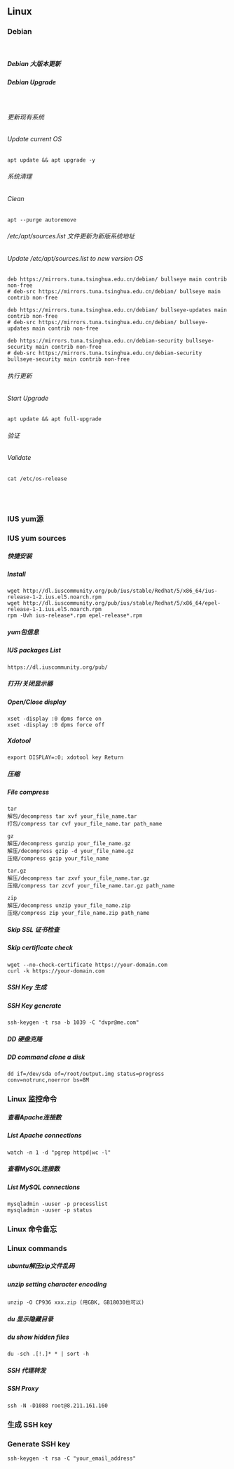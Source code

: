 ## Linux

### Debian

<br />

##### Debian 大版本更新
##### Debian Upgrade

<br />

###### 更新现有系统
###### Update current OS
```
apt update && apt upgrade -y
```

###### 系统清理
###### Clean
```
apt --purge autoremove
```

###### /etc/apt/sources.list 文件更新为新版系统地址
###### Update /etc/apt/sources.list to new version OS
```
deb https://mirrors.tuna.tsinghua.edu.cn/debian/ bullseye main contrib non-free
# deb-src https://mirrors.tuna.tsinghua.edu.cn/debian/ bullseye main contrib non-free

deb https://mirrors.tuna.tsinghua.edu.cn/debian/ bullseye-updates main contrib non-free
# deb-src https://mirrors.tuna.tsinghua.edu.cn/debian/ bullseye-updates main contrib non-free

deb https://mirrors.tuna.tsinghua.edu.cn/debian-security bullseye-security main contrib non-free
# deb-src https://mirrors.tuna.tsinghua.edu.cn/debian-security bullseye-security main contrib non-free
```

###### 执行更新
###### Start Upgrade
```
apt update && apt full-upgrade
```

###### 验证
###### Validate
```
cat /etc/os-release
```

<br /><br />

### IUS yum源
### IUS yum sources

##### 快捷安装
##### Install
```
wget http://dl.iuscommunity.org/pub/ius/stable/Redhat/5/x86_64/ius-release-1-2.ius.el5.noarch.rpm
wget http://dl.iuscommunity.org/pub/ius/stable/Redhat/5/x86_64/epel-release-1-1.ius.el5.noarch.rpm
rpm -Uvh ius-release*.rpm epel-release*.rpm
```

##### yum包信息
##### IUS packages List

```
https://dl.iuscommunity.org/pub/
```

##### 打开/关闭显示器
##### Open/Close display
```
xset -display :0 dpms force on
xset -display :0 dpms force off
```

##### Xdotool
```
export DISPLAY=:0; xdotool key Return
```

##### 压缩
##### File compress
```
tar
解包/decompress tar xvf your_file_name.tar
打包/compress tar cvf your_file_name.tar path_name

gz
解压/decompress gunzip your_file_name.gz
解压/decompress gzip -d your_file_name.gz
压缩/compress gzip your_file_name

tar.gz
解压/decompress tar zxvf your_file_name.tar.gz
压缩/compress tar zcvf your_file_name.tar.gz path_name

zip
解压/decompress unzip your_file_name.zip
压缩/compress zip your_file_name.zip path_name
```

##### Skip SSL 证书检查
##### Skip certificate check
```
wget --no-check-certificate https://your-domain.com
curl -k https://your-domain.com
```

##### SSH Key 生成
##### SSH Key generate
```
ssh-keygen -t rsa -b 1039 -C "dvpr@me.com"
```

##### DD 硬盘克隆
##### DD command clone a disk

```
dd if=/dev/sda of=/root/output.img status=progress conv=notrunc,noerror bs=8M
```

### Linux 监控命令

##### 查看Apache连接数
##### List Apache connections

```
watch -n 1 -d "pgrep httpd|wc -l"
```

##### 查看MySQL连接数
##### List MySQL connections

```
mysqladmin -uuser -p processlist
mysqladmin -uuser -p status
```

### Linux 命令备忘
### Linux commands

##### ubuntu解压zip文件乱码
##### unzip setting character encoding

```
unzip -O CP936 xxx.zip (用GBK, GB18030也可以)
```

##### du 显示隐藏目录
##### du show hidden files

```
du -sch .[!.]* * | sort -h
```

##### SSH 代理转发
##### SSH Proxy

```
ssh -N -D1088 root@8.211.161.160
```

### 生成 SSH key
### Generate SSH key

```
ssh-keygen -t rsa -C "your_email_address"
```
